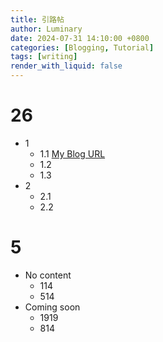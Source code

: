 ```yaml
---
title: 引路帖
author: Luminary
date: 2024-07-31 14:10:00 +0800
categories: [Blogging, Tutorial]
tags: [writing]
render_with_liquid: false
---
```


# 26
+ 1
  + 1.1 [My Blog URL](https://fengyec2.github.io/)
  + 1.2
  + 1.3
+ 2
  + 2.1
  + 2.2
# 5
+ No content
  + 114
  + 514
+ Coming soon
  + 1919
  + 814
